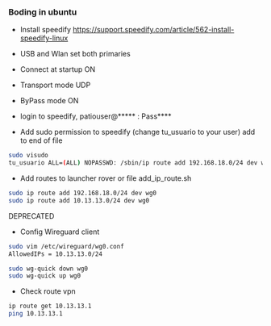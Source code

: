 ### Boding in ubuntu

- Install speedify
https://support.speedify.com/article/562-install-speedify-linux

- USB and Wlan set both primaries

- Connect at startup ON
- Transport mode UDP
- ByPass mode ON
- login to speedify, patiouser@***** : Pass****

- Add sudo permission to speedify (change tu_usuario to your user) add to end of file

```bash
sudo visudo
tu_usuario ALL=(ALL) NOPASSWD: /sbin/ip route add 192.168.18.0/24 dev wg0, /sbin/ip route add 10.13.13.0/24 dev wg0
```

- Add routes to launcher rover or file add_ip_route.sh

```bash
sudo ip route add 192.168.18.0/24 dev wg0
sudo ip route add 10.13.13.0/24 dev wg0
```




DEPRECATED
- Config Wireguard client
```bash
sudo vim /etc/wireguard/wg0.conf
AllowedIPs = 10.13.13.0/24

sudo wg-quick down wg0
sudo wg-quick up wg0
```

- Check route vpn
```bash
ip route get 10.13.13.1
ping 10.13.13.1
```
